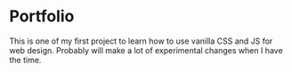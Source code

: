 # Portfolio

This is one of my first project to learn how to use vanilla CSS and JS for web design. Probably will make a lot of experimental changes when I have the time.

